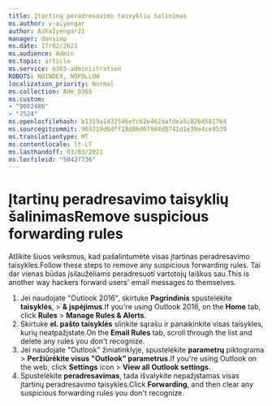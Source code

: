 ```yaml
---
title: Įtartinų peradresavimo taisyklių šalinimas
ms.author: v-aiyengar
author: AshaIyengar21
manager: dansimp
ms.date: 17/02/2021
ms.audience: Admin
ms.topic: article
ms.service: o365-administration
ROBOTS: NOINDEX, NOFOLLOW
localization_priority: Normal
ms.collection: Adm_O365
ms.custom:
- "9002486"
- "7524"
ms.openlocfilehash: b1319a1432546efc62e462aafdea5c826d581764
ms.sourcegitcommit: 969219d6dff18d86d679d4d8741d1e39e4ce9539
ms.translationtype: MT
ms.contentlocale: lt-LT
ms.lasthandoff: 03/03/2021
ms.locfileid: "50427736"
---
```

# <a name="remove-suspicious-forwarding-rules"></a><span data-ttu-id="5953e-102">Įtartinų peradresavimo taisyklių šalinimas</span><span class="sxs-lookup"><span data-stu-id="5953e-102">Remove suspicious forwarding rules</span></span>

<span data-ttu-id="5953e-103">Atlikite šiuos veiksmus, kad pašalintumėte visas įtartinas peradresavimo taisykles.</span><span class="sxs-lookup"><span data-stu-id="5953e-103">Follow these steps to remove any suspicious forwarding rules.</span></span> <span data-ttu-id="5953e-104">Tai dar vienas būdas įsilaužėliams peradresuoti vartotojų laiškus sau.</span><span class="sxs-lookup"><span data-stu-id="5953e-104">This is another way hackers forward users' email messages to themselves.</span></span>

1. <span data-ttu-id="5953e-105">Jei naudojate "Outlook 2016", skirtuke **Pagrindinis** spustelėkite **taisyklės**,  >  **& įspėjimus**.</span><span class="sxs-lookup"><span data-stu-id="5953e-105">If you're using Outlook 2016, on the **Home** tab, click **Rules** > **Manage Rules & Alerts**.</span></span> 
1. <span data-ttu-id="5953e-106">Skirtuke **el. pašto taisyklės** slinkite sąrašu ir panaikinkite visas taisykles, kurių neatpažįstate.</span><span class="sxs-lookup"><span data-stu-id="5953e-106">On the **Email Rules** tab, scroll through the list and delete any rules you don't recognize.</span></span>
1. <span data-ttu-id="5953e-107">Jei naudojate "Outlook" žiniatinklyje, spustelėkite **parametrų** piktograma > **Peržiūrėkite visus "Outlook" parametrus**.</span><span class="sxs-lookup"><span data-stu-id="5953e-107">If you're using Outlook on the web, click **Settings** icon > **View all Outlook settings**.</span></span>
1. <span data-ttu-id="5953e-108">Spustelėkite **peradresavimas**, tada išvalykite nepažįstamas visas įtartinų peradresavimo taisykles.</span><span class="sxs-lookup"><span data-stu-id="5953e-108">Click **Forwarding**, and then clear any suspicious forwarding rules you don't recognize.</span></span>
